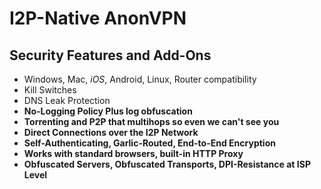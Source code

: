 I2P-Native AnonVPN
==================

Security Features and Add-Ons
-----------------------------

  - Windows, Mac, *iOS*, Android, Linux, Router compatibility
  - Kill Switches
  - DNS Leak Protection
  - **No-Logging Policy Plus log obfuscation**
  - **Torrenting and P2P that multihops so even we can't see you**
  - **Direct Connections over the I2P Network**
  - **Self-Authenticating, Garlic-Routed, End-to-End Encryption**
  - **Works with standard browsers, built-in HTTP Proxy**
  - **Obfuscated Servers, Obfuscated Transports, DPI-Resistance at ISP Level**



